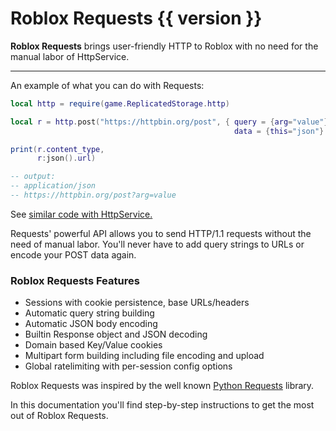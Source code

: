 # Roblox Requests {{ version }} 

**Roblox Requests** brings user-friendly HTTP to Roblox with no need for the manual labor of HttpService.

---

An example of what you can do with Requests:

```lua
local http = require(game.ReplicatedStorage.http)

local r = http.post("https://httpbin.org/post", { query = {arg="value"},
	                                              data = {this="json"}  })

print(r.content_type,
	  r:json().url)

-- output:
-- application/json
-- https://httpbin.org/post?arg=value
```

See [similar code with HttpService.](https://gist.github.com/jpatrickdill/8fe2a82c47c1bdf679eb1a1c5f07d7a0)

Requests' powerful API allows you to send HTTP/1.1 requests without the need of manual labor. You'll never
have to add query strings to URLs or encode your POST data again.

### Roblox Requests Features

- Sessions with cookie persistence, base URLs/headers
- Automatic query string building
- Automatic JSON body encoding
- Builtin Response object and JSON decoding
- Domain based Key/Value cookies
- Multipart form building including file encoding and upload
- Global ratelimiting with per-session config options

Roblox Requests was inspired by the well known [Python Requests](https://2.python-requests.org/en/master/) library.

In this documentation you'll find step-by-step instructions to get the most out of Roblox Requests.

